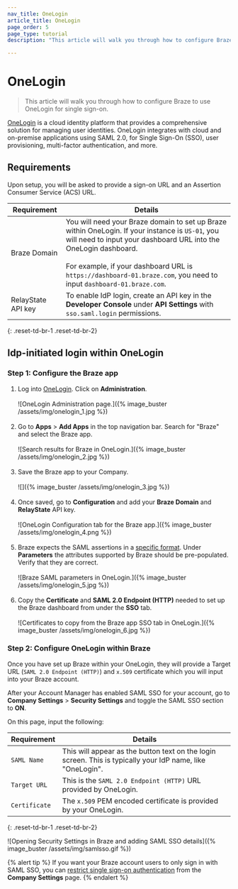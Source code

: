 ```yaml
---
nav_title: OneLogin
article_title: OneLogin
page_order: 5
page_type: tutorial
description: "This article will walk you through how to configure Braze to use OneLogin for single sign-on."

---
```


# OneLogin

> This article will walk you through how to configure Braze to use OneLogin for single sign-on.

[OneLogin](https://www.onelogin.com/) is a cloud identity platform that provides a comprehensive solution for managing user identities. OneLogin integrates with cloud and on-premise applications using SAML 2.0, for Single Sign-On (SSO), user provisioning, multi-factor authentication, and more.

## Requirements

Upon setup, you will be asked to provide a sign-on URL and an Assertion Consumer Service (ACS) URL.  

| Requirement | Details |
|---|---|
| Braze Domain | You will need your Braze domain to set up Braze within OneLogin. If your instance is `US-01`, you will need to input your dashboard URL into the OneLogin dashboard. <br><br> For example, if your dashboard URL is `https://dashboard-01.braze.com`, you need to input `dashboard-01.braze.com`.  |
| RelayState API key | To enable IdP login, create an API key in the **Developer Console** under **API Settings** with `sso.saml.login` permissions. |
{: .reset-td-br-1 .reset-td-br-2}

## Idp-initiated login within OneLogin

### Step 1: Configure the Braze app

1. Log into [OneLogin](https://app.onelogin.com/login). Click on **Administration**.<br><br>![OneLogin Administration page.]({% image_buster /assets/img/onelogin_1.jpg %})<br><br>
2. Go to **Apps** > **Add Apps** in the top navigation bar. Search for "Braze" and select the Braze app.<br><br>![Search results for Braze in OneLogin.]({% image_buster /assets/img/onelogin_2.jpg %})<br><br>
3. Save the Braze app to your Company.<br><br>![]({% image_buster /assets/img/onelogin_3.jpg %})<br><br>
4. Once saved, go to **Configuration** and add your **Braze Domain** and **RelayState** API key.<br><br>![OneLogin Configuration tab for the Braze app.]({% image_buster /assets/img/onelogin_4.png %})<br><br>
5. Braze expects the SAML assertions in a [specific format][1]. Under **Parameters** the attributes supported by Braze should be pre-populated. Verify that they are correct.<br><br>![Braze SAML parameters in OneLogin.]({% image_buster /assets/img/onelogin_5.jpg %})<br><br>
6. Copy the **Certificate** and **SAML 2.0 Endpoint (HTTP)** needed to set up the Braze dashboard from under the **SSO** tab.<br><br>![Certificates to copy from the Braze app SSO tab in OneLogin.]({% image_buster /assets/img/onelogin_6.jpg %})

### Step 2: Configure OneLogin within Braze

Once you have set up Braze within your OneLogin, they will provide a Target URL (`SAML 2.0 Endpoint (HTTP)`) and `x.509` certificate which you will input into your Braze account.

After your Account Manager has enabled SAML SSO for your account, go to **Company Settings** > **Security Settings** and toggle the SAML SSO section to **ON**.

On this page, input the following:

| Requirement | Details |
|---|---|
| `SAML Name` | This will appear as the button text on the login screen. This is typically your IdP name, like "OneLogin". |
| `Target URL` | This is the `SAML 2.0 Endpoint (HTTP)` URL provided by OneLogin.|
| `Certificate` | The `x.509` PEM encoded certificate is provided by your OneLogin. |
{: .reset-td-br-1 .reset-td-br-2}

![Opening Security Settings in Braze and adding SAML SSO details]({% image_buster /assets/img/samlsso.gif %})

{% alert tip %}
If you want your Braze account users to only sign in with SAML SSO, you can [restrict single sign-on authentication]({{site.baseurl}}/user_guide/administrative/access_braze/single_sign_on/set_up/#restriction) from the **Company Settings** page.
{% endalert %}

[1]: {{site.baseurl}}/user_guide/administrative/access_braze/single_sign_on/set_up/#configure-your-identity-provider
